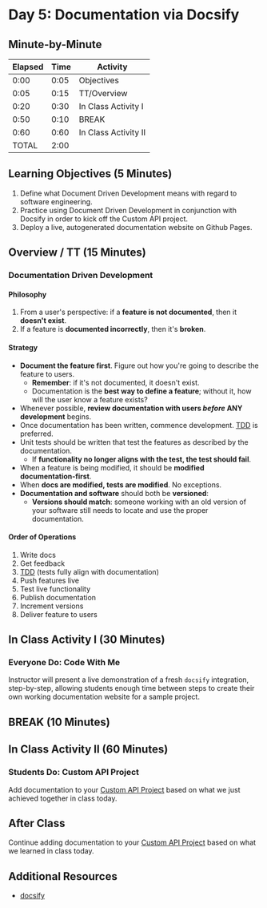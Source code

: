 # Day 5: Documentation via Docsify

## Minute-by-Minute

| **Elapsed** | **Time**  | **Activity**              |
| ----------- | --------- | ------------------------- |
| 0:00        | 0:05      | Objectives                |
| 0:05        | 0:15      | TT/Overview               |
| 0:20        | 0:30      | In Class Activity I       |
| 0:50        | 0:10      | BREAK                     |
| 0:60        | 0:60      | In Class Activity II      |
| TOTAL       | 2:00      |                           |

## Learning Objectives (5 Minutes)

1. Define what Document Driven Development means with regard to software engineering.
2. Practice using Document Driven Development in conjunction with Docsify in order to kick off the Custom API project.
3. Deploy a live, autogenerated documentation website on Github Pages.

## Overview / TT (15 Minutes)

### Documentation Driven Development

#### Philosophy

1. From a user's perspective: if a **feature is not documented**, then it **doesn't exist**.
1. If a feature is **documented incorrectly**, then it's **broken**.

#### Strategy

* **Document the feature first**. Figure out how you're going to describe the feature to users.
  * **Remember**: if it's not documented, it doesn't exist.
  * Documentation is the **best way to define a feature**; without it, how will the user know a feature exists?
* Whenever possible, **review documentation with users _before_ ANY development** begins.
* Once documentation has been written, commence development. [TDD](Lesson09.md) is preferred.
* Unit tests should be written that test the features as described by the documentation.
  * If **functionality no longer aligns with the test, the test should fail**.
* When a feature is being modified, it should be **modified documentation-first**.
* When **docs are modified, tests are modified**. No exceptions.
* **Documentation and software** should both be **versioned**:
  * **Versions should match**: someone working with an old version of your software still needs to locate and use the proper documentation.

#### Order of Operations

1. Write docs
2. Get feedback
3. [TDD](Lessons/Lesson09.md) (tests fully align with documentation)
4. Push features live
5. Test live functionality
6. Publish documentation
7. Increment versions
8. Deliver feature to users

## In Class Activity I (30 Minutes)

### Everyone Do: Code With Me

Instructor will present a live demonstration of a fresh `docsify` integration, step-by-step, allowing students enough time between steps to create their own working documentation website for a sample project.

## BREAK (10 Minutes)

## In Class Activity II (60 Minutes)

### Students Do: Custom API Project

Add documentation to your [Custom API Project](../Projects/02-Custom-API-Project.md) based on what we just achieved together in class today.

## After Class

Continue adding documentation to your [Custom API Project](../Projects/02-Custom-API-Project.md) based on what we learned in class today.

## Additional Resources

* [docsify](https://docsify.js.org)
